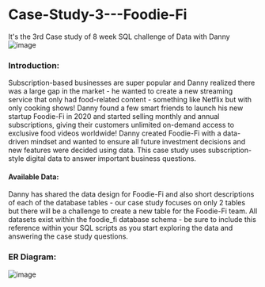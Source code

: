 # Case-Study-3---Foodie-Fi
It's the 3rd Case study of 8 week SQL challenge of Data with Danny
![image](https://github.com/mausumi45/Case-Study-3---Foodie-Fi/assets/98810351/00b67ec7-e4ef-499f-9436-67fbf9f661b8)
### Introduction:
Subscription-based businesses are super popular and Danny realized there was a large gap in the market - he wanted to create a new streaming service that only had food-related content - something like Netflix but with only cooking shows! 
Danny found a few smart friends to launch his new startup Foodie-Fi in 2020 and started selling monthly and annual subscriptions, giving their customers unlimited on-demand access to exclusive food videos worldwide!
Danny created Foodie-Fi with a data-driven mindset and wanted to ensure all future investment decisions and new features were decided using data. This case study uses subscription-style digital data to answer important business questions.

#### Available Data:
Danny has shared the data design for Foodie-Fi and also short descriptions of each of the database tables - our case study focuses on only 2 tables but there will be a challenge to create a new table for the Foodie-Fi team.
All datasets exist within the foodie_fi database schema - be sure to include this reference within your SQL scripts as you start exploring the data and answering the case study questions.

### ER Diagram:
![image](https://github.com/mausumi45/Case-Study-3---Foodie-Fi/assets/98810351/b5c7fa9b-1a33-43e7-b8c0-bc7eb172c69e)
